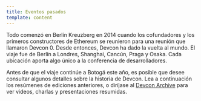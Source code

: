 ```yaml
---
title: Eventos pasados
template: content
---
```


Todo comenzó en Berlín Kreuzberg en 2014 cuando los cofundadores y los primeros constructores de Ethereum se reunieron para una reunión que llamaron Devcon 0. Desde entonces, Devcon ha dado la vuelta al mundo. El viaje fue de Berlín a Londres, Shanghai, Cancún, Praga y Osaka. Cada ubicación aporta algo único a la conferencia de desarrolladores.

Antes de que el viaje continúe a Botogá este año, es posible que desee consultar algunos detalles sobre la historia de Devcon. Lea a continuación los resúmenes de ediciones anteriores, o diríjase al [Devcon Archive](https://archive.devcon.org/archive) para ver videos, charlas y presentaciones resumidas.
